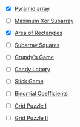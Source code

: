 - [x] [Pyramid array](https://cses.fi/problemset/task/1747)
- [ ] [Maximum Xor Subarray](https://cses.fi/problemset/task/1655)
- [x] [Area of Rectangles](https://cses.fi/problemset/task/1741)
- [ ] [Subarray Squares](https://cses.fi/problemset/task/2086)
- [ ] [Grundy's Game](https://cses.fi/problemset/task/2207)
- [ ] [Candy Lottery](https://cses.fi/problemset/task/1727)
- [ ] [Stick Game](https://cses.fi/problemset/task/1729)
- [ ] [Binomial Coefficients](https://cses.fi/problemset/task/1079)
- [ ] [Grid Puzzle I](https://cses.fi/problemset/task/2432)
- [ ] [Grid Puzzle II](https://cses.fi/problemset/task/2131)

